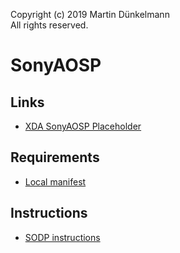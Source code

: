 Copyright (c) 2019 Martin Dünkelmann  
All rights reserved.

# SonyAOSP

## Links
- [XDA SonyAOSP Placeholder](https://forum.xda-developers.com/xperia-xz2/development/aosp-aosp-8-1-h8266-t3843269)

## Requirements
- [Local manifest](https://github.com/sonyxperiadev/local_manifests)

## Instructions
- [SODP instructions](https://developer.sony.com/develop/open-devices/guides/aosp-build-instructions/build-aosp-android-android-10-0-0)